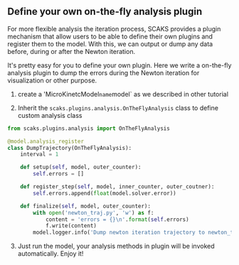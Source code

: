 ## Define your own on-the-fly analysis plugin

For more flexible analysis the iteration process, SCAKS provides a plugin mechanism that allow users to be able to define their own plugins and register them to the model. With this, we can output or dump any data before, during or after the Newton iteration.

It's pretty easy for you to define your own plugin. Here we write a on-the-fly analysis plugin to dump the errors during the Newton iteration for visualization or other purpose.

1. create a 'MicroKinetcModel` name `model` as we described in other tutorial

2. Inherit the `scaks.plugins.analysis.OnTheFlyAnalysis` class to define custom analysis class

``` python
from scaks.plugins.analysis import OnTheFlyAnalysis

@model.analysis_register
class DumpTrajectory(OnTheFlyAnalysis):
    interval = 1

    def setup(self, model, outer_counter):
        self.errors = []

    def register_step(self, model, inner_counter, outer_coutner):
        self.errors.append(float(model.solver.error))

    def finalize(self, model, outer_counter):
        with open('newton_traj.py', 'w') as f:
            content = 'errors = {}\n'.format(self.errors)
            f.write(content)
        model.logger.info('Dump newton iteration trajectory to newton_traj.py')
```

3. Just run the model, your analysis methods in plugin will be invoked automatically. Enjoy it!

